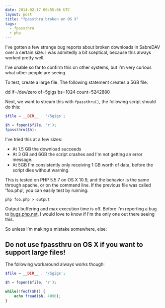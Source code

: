 ```yaml
---
date: 2014-02-17 00:55:06 UTC
layout: post
title: "fpassthru broken on OS X"
tags:
  - fpassthru
  - php
---
```


I've gotten a few strange bug reports about broken downloads in SabreDAV over
a certain size. I was admitedly a bit sceptical, because this always worked
pretty well.

I've unable so far to confirm this on other systems, but I'm very curious what
other people are seeing.

To test, create a large file. The following statement creates a 5GB file:

dd if=/dev/zero of=5gigs bs=1024 count=5242880

Next, we want to stream this with `fpassthru()`, the following script should
do this:

```php
$file = __DIR__ . '/5gigs';

$h = fopen($file, 'r');
fpassthru($h);
```

I've tried this at a few sizes:

* At 1.5 GB the download succeeds
* At 3 GB and 6GB the script crashes and I'm not getting an error message.
* At 5GB I'm consistently only receiving 1 GB worth of data, before the script
  dies without warning.

This is tested on PHP 5.5.7 on OS X 10.9, and the behavior is the same through
apache, or on the command line. If the previous file was called 'foo.php', you
can easily test by running:

    php foo.php > output

Output buffering and max execution time is off. Before I'm reporting a bug to
[bugs.php.net](http://bugs.php.net), I would love to know if I'm the only one
out there seeing this.

So unless I'm making a mistake somewhere, else:

Do not use fpassthru on OS X if you want to support large files!
----------------------------------------------------------------

The following workaround always works though:

```php
$file = __DIR__ . '/5gigs';

$h = fopen($file, 'r');

while(!feof($h)) {
    echo fread($h, 4096);
}
```

